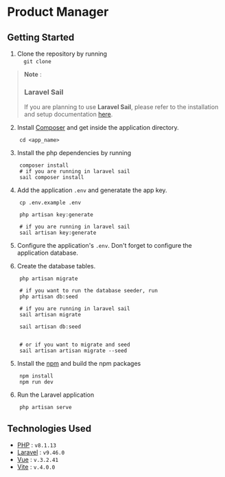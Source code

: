 <p align="center">
<h1>Product Manager</h1>
</p>

## Getting Started

1. Clone the repository by running <br>
   `  git clone`

> **Note** : <br>
>
> ### Laravel Sail <br>
>
> If you are planning to use **Laravel Sail**, please refer to the installation and setup documentation [here](https://laravel.com/docs/9.x/sail).

2. Install [Composer](https://getcomposer.org/) and get inside the application directory.

```
    cd <app_name>
```

3. Install the php dependencies by running

```
    composer install
    # if you are running in laravel sail
    sail composer install
```

4. Add the application `.env` and generatate the app key.

```
    cp .env.example .env

    php artisan key:generate

    # if you are running in laravel sail
    sail artisan key:generate
```

5. Configure the application's `.env`. Don't forget to configure the application database.

6. Create the database tables.

```
    php artisan migrate

    # if you want to run the database seeder, run
    php artisan db:seed

    # if you are running in laravel sail
    sail artisan migrate

    sail artisan db:seed


    # or if you want to migrate and seed
    sail artisan artisan migrate --seed
```

5. Install the [npm](https://nodejs.org/en/) and build the npm packages

```
    npm install
    npm run dev
```

6. Run the Laravel application

```
    php artisan serve
```

## Technologies Used

-   [PHP](https://www.php.net/) : `v8.1.13`
-   [Laravel](https://github.com/laravel/framework) : `v9.46.0`
-   [Vue](https://github.com/vuejs/) : `v.3.2.41`
-   [Vite](https://laravel.com/docs/9.x/vite) : `v.4.0.0`
<!-- -   [TailwindCSS](https://github.com/vuejs/) : `v.3.2.1`
-   [Flowbite](1.6.0) : `v.3.2.1` -->
